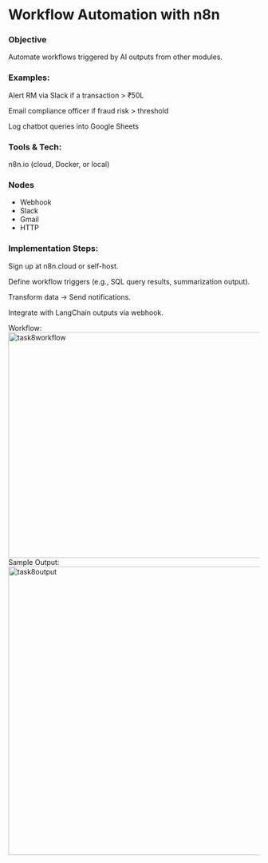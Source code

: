 # Workflow Automation with n8n
### Objective
Automate workflows triggered by AI outputs from other modules.

### Examples:

Alert RM via Slack if a transaction > ₹50L

Email compliance officer if fraud risk > threshold

Log chatbot queries into Google Sheets

### Tools & Tech:

n8n.io (cloud, Docker, or local)

### Nodes
- Webhook
- Slack
- Gmail
- HTTP

### Implementation Steps:

Sign up at n8n.cloud or self-host.

Define workflow triggers (e.g., SQL query results, summarization output).

Transform data → Send notifications.

Integrate with LangChain outputs via webhook.

Workflow:
<img width="1134" height="452" alt="task8workflow" src="https://github.com/user-attachments/assets/5316379d-cb45-48dd-945d-b37e1155d0be" />
Sample Output:
<img width="1296" height="578" alt="task8output" src="https://github.com/user-attachments/assets/f90f8efb-a53a-4c8b-b30e-2a1efdf74f55" />

